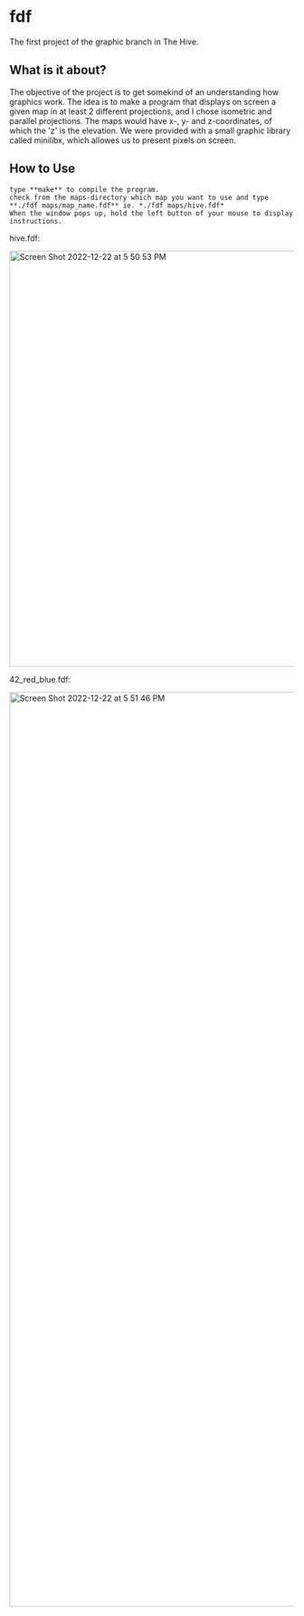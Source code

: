 # fdf
The first project of the graphic branch in The Hive.

## What is it about?
The objective of the project is to get somekind of an understanding how graphics work.
The idea is to make a program that displays on screen a given map in at least 2 different projections, and I chose isometric and parallel projections. The maps would have x-, y- and z-coordinates, of which the 'z' is the elevation.
We were provided with a small graphic library called minilibx, which allowes us to present pixels on screen.

## How to Use
```
type **make** to compile the program.
check from the maps-directory which map you want to use and type **./fdf maps/map_name.fdf** ie. *./fdf maps/hive.fdf*
When the window pops up, hold the left button of your mouse to display instructions.
```

hive.fdf:

<img width="735" alt="Screen Shot 2022-12-22 at 5 50 53 PM" src="https://user-images.githubusercontent.com/90178358/209172478-fde36d40-b465-4cdb-94a3-14dcb3c1e6da.png">

42_red_blue.fdf:

<img width="1616" alt="Screen Shot 2022-12-22 at 5 51 46 PM" src="https://user-images.githubusercontent.com/90178358/209172496-91e4d297-6ba7-45b7-b62c-293123926a02.png">
